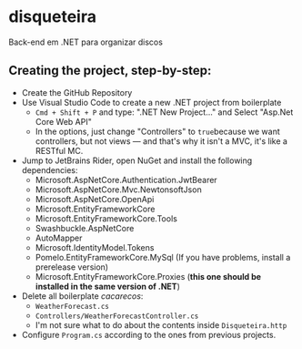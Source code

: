 # disqueteira

Back-end em .NET para organizar discos

## Creating the project, step-by-step:

- Create the GitHub Repository
- Use Visual Studio Code to create a new .NET project from boilerplate
  - `Cmd + Shift + P` and type: ".NET New Project..." and Select "Asp.Net Core Web API"
  - In the options, just change "Controllers" to `true`because we want controllers, but not views — and that's why it isn't a MVC, it's like a RESTful MC.
- Jump to JetBrains Rider, open NuGet and install the following dependencies:
  - Microsoft.AspNetCore.Authentication.JwtBearer
  - Microsoft.AspNetCore.Mvc.NewtonsoftJson
  - Microsoft.AspNetCore.OpenApi
  - Microsoft.EntityFrameworkCore
  - Microsoft.EntityFrameworkCore.Tools
  - Swashbuckle.AspNetCore
  - AutoMapper
  - Microsoft.IdentityModel.Tokens
  - Pomelo.EntityFrameworkCore.MySql (If you have problems, install a prerelease version)
  - Microsoft.EntityFrameworkCore.Proxies (**this one should be installed in the same version of .NET**)
- Delete all boilerplate _cacarecos_:
  - `WeatherForecast.cs`
  - `Controllers/WeatherForecastController.cs`
  - I'm not sure what to do about the contents inside `Disqueteira.http`
- Configure `Program.cs` according to the ones from previous projects.
